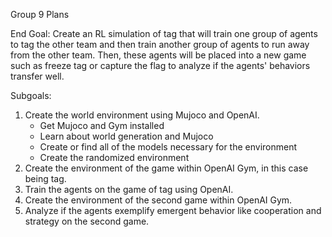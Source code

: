 Group 9 Plans

End Goal: Create an RL simulation of tag that will train one group of agents to tag the other team and then train another group of agents to run away from the other team. Then, these agents will be placed into a new game such as freeze tag or capture the flag to analyze if the agents' behaviors transfer well.

Subgoals:

1. Create the world environment using Mujoco and OpenAI.
    - Get Mujoco and Gym installed
    - Learn about world generation and Mujoco
    - Create or find all of the models necessary for the environment
    - Create the randomized environment
2. Create the environment of the game within OpenAI Gym, in this case being tag.
3. Train the agents on the game of tag using OpenAI.
4. Create the environment of the second game within OpenAI Gym.
5. Analyze if the agents exemplify emergent behavior like cooperation and strategy on the second game.